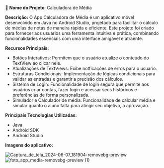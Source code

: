 📱 **Nome do Projeto**: Calculadora de Média

**Descrição:**
O App Calculadora de Média é um aplicativo móvel desenvolvido em Java no Android Studio, projetado para facilitar o cálculo de médias 
de notas de maneira rápida e eficiente. Este projeto foi criado para fornecer aos usuários uma ferramenta intuitiva e prática, combinando 
funcionalidades essenciais com uma interface amigável e atraente.

**Recursos Principais:**
- Botões Interativos: Permitem que o usuário atualize o conteúdo do TextView ao clicar nele.
- Atualizações de TextViews: Exibe notficações de erros para o usuario.
- Estruturas Condicionais: Implementação de lógicas condicionais para validar as entradas e garantir a precisão dos cálculos.
- Sistema de Login: Funcionalidade de login segura que permite aos usuários criar contas, fazer login e acessar seus históricos e preferências de forma personalizada.
- Simulador e Calculador de média: Funcionalidade de calcular média e simular quanto o aluno falta para atingir seu objetivo, a aprovação.

**Principais Tecnologias Utilizadas:**
- Java
- Android SDK
- Android Studio

**Imagens do aplicativo:**

![Captura_de_tela_2024-06-07_181904-removebg-preview](https://github.com/celiosoares996/App-Calculadora-Media/assets/106351374/307293c6-0fc5-4a1b-ae29-e07f19c760ff)![foto_app_media-removebg-preview (1)](https://github.com/celiosoares996/App-Calculadora-Media/assets/106351374/cf6531c6-0dc6-461e-a03a-2a8fdcaaa723)

